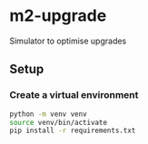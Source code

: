 # m2-upgrade
Simulator to optimise upgrades

## Setup

### Create a virtual environment

```sh
python -m venv venv
source venv/bin/activate
pip install -r requirements.txt